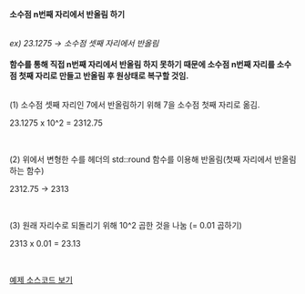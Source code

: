 <strong>소수점 n번째 자리에서 반올림 하기</strong>

<br>
<i>ex) 23.1275 -> 소수점 셋째 자리에서 반올림</i>

<br>
<br>

<strong>
함수를 통해 직접 n번째 자리에서 반올림 하지 못하기 때문에 소수점 n번째 자리를 소수점 첫째 자리로 만들고 반올림 후 원상태로 복구할 것임.
</strong>

<br>
<br>

(1)  소수점 셋째 자리인 7에서 반올림하기 위해 7을 소수점 첫째 자리로 옮김.

23.1275 x 10^2 = 2312.75 

<br>

(2)  위에서 변형한 수를 <cmath> 헤더의 std::round 함수를 이용해 반올림(첫째 자리에서 반올림하는 함수)

2312.75 -> 2313

<br>

(3) 원래 자리수로 되돌리기 위해 10^2 곱한 것을 나눔 (= 0.01 곱하기)

2313 x 0.01 = 23.13

<br>

<a href="https://github.com/enfycius/HexKk/blob/master/woohyeon/Decimal_rounding_at_N.cpp"> 예제 소스코드 보기</a>
